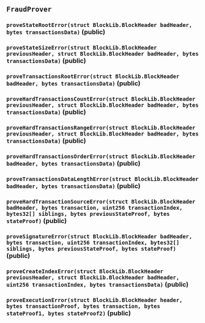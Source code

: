 ## `FraudProver`

### `proveStateRootError(struct BlockLib.BlockHeader badHeader, bytes transactionsData)` (public)

### `proveStateSizeError(struct BlockLib.BlockHeader previousHeader, struct BlockLib.BlockHeader badHeader, bytes transactionsData)` (public)

### `proveTransactionsRootError(struct BlockLib.BlockHeader badHeader, bytes transactionsData)` (public)

### `proveHardTransactionsCountError(struct BlockLib.BlockHeader previousHeader, struct BlockLib.BlockHeader badHeader, bytes transactionsData)` (public)

### `proveHardTransactionsRangeError(struct BlockLib.BlockHeader previousHeader, struct BlockLib.BlockHeader badHeader, bytes transactionsData)` (public)

### `proveHardTransactionsOrderError(struct BlockLib.BlockHeader badHeader, bytes transactionsData)` (public)

### `proveTransactionsDataLengthError(struct BlockLib.BlockHeader badHeader, bytes transactionsData)` (public)

### `proveHardTransactionSourceError(struct BlockLib.BlockHeader badHeader, bytes transaction, uint256 transactionIndex, bytes32[] siblings, bytes previousStateProof, bytes stateProof)` (public)

### `proveSignatureError(struct BlockLib.BlockHeader badHeader, bytes transaction, uint256 transactionIndex, bytes32[] siblings, bytes previousStateProof, bytes stateProof)` (public)

### `proveCreateIndexError(struct BlockLib.BlockHeader previousHeader, struct BlockLib.BlockHeader badHeader, uint256 transactionIndex, bytes transactionsData)` (public)

### `proveExecutionError(struct BlockLib.BlockHeader header, bytes transactionProof, bytes transaction, bytes stateProof1, bytes stateProof2)` (public)
